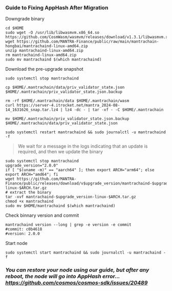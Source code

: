### Guide to Fixing AppHash After Migration 
Downgrade binary
~~~
cd $HOME
sudo wget -O /usr/lib/libwasmvm.x86_64.so https://github.com/CosmWasm/wasmvm/releases/download/v1.3.1/libwasmvm.x86_64.so
wget https://github.com/MANTRA-Finance/public/raw/main/mantrachain-hongbai/mantrachaind-linux-amd64.zip
unzip mantrachaind-linux-amd64.zip
rm mantrachaind-linux-amd64.zip
sudo mv mantrachaind $(which mantrachaind)
~~~

Download the pre-upgrade snapshot
~~~
sudo systemctl stop mantrachaind

cp $HOME/.mantrachain/data/priv_validator_state.json $HOME/.mantrachain/priv_validator_state.json.backup

rm -rf $HOME/.mantrachain/data $HOME/.mantrachain/wasm
curl https://server-4.itrocket.net/mantra_2024-08-14_1631626_snap.tar.lz4 | lz4 -dc - | tar -xf - -C $HOME/.mantrachain

mv $HOME/.mantrachain/priv_validator_state.json.backup $HOME/.mantrachain/data/priv_validator_state.json

sudo systemctl restart mantrachaind && sudo journalctl -u mantrachaind -f
~~~

>We wait for a message in the logs indicating that an update is required, and then we update the binary
~~~
sudo systemctl stop mantrachaind
upgrade_version="2.0.0"
if [ "$(uname -m)" == "aarch64" ]; then export ARCH="arm64"; else export ARCH="amd64"; fi
wget https://github.com/MANTRA-Finance/public/releases/download/v$upgrade_version/mantrachaind-$upgrade_version-linux-$ARCH.tar.gz
# extract the binary
tar -xvf mantrachaind-$upgrade_version-linux-$ARCH.tar.gz
chmod +x mantrachaind
sudo mv $HOME/mantrachaind $(which mantrachaind)
~~~

Check binnary version and commit
~~~
mantrachaind version --long | grep -e version -e commit
#commit: c0b4618
#version: 2.0.0
~~~

Start node
~~~
sudo systemctl start mantrachaind && sudo journalctl -u mantrachaind -f
~~~
### *You can restore your node using our guide, but after any reboot, the node will go into AppHash error... https://github.com/cosmos/cosmos-sdk/issues/20489*
